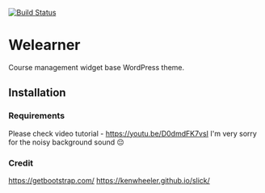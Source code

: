 [![Build Status](https://travis-ci.org/Automattic/_s.svg?branch=master)](https://travis-ci.org/Automattic/_s)

Welearner
===

Course management widget base WordPress theme.

Installation
---------------

### Requirements

Please check video tutorial - https://youtu.be/D0dmdFK7vsI
I'm very sorry for the noisy background sound &#x1F614;

### Credit

https://getbootstrap.com/
https://kenwheeler.github.io/slick/
